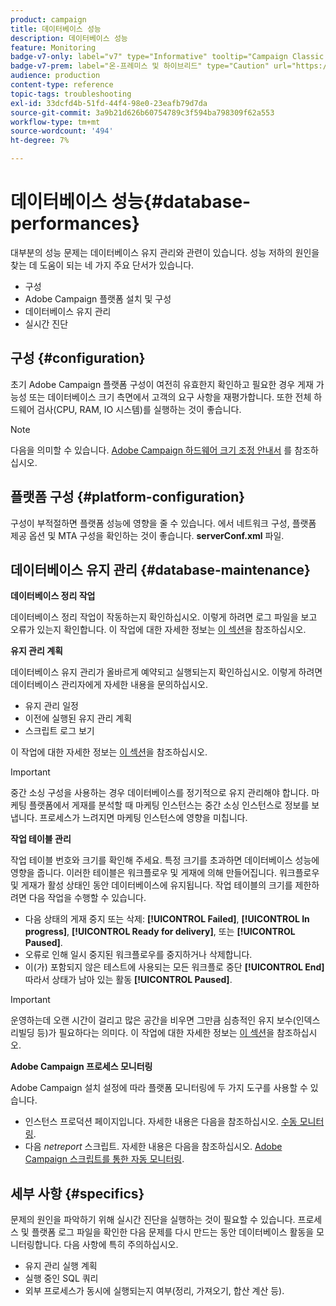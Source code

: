 ```yaml
---
product: campaign
title: 데이터베이스 성능
description: 데이터베이스 성능
feature: Monitoring
badge-v7-only: label="v7" type="Informative" tooltip="Campaign Classic v7에만 적용"
badge-v7-prem: label="온-프레미스 및 하이브리드" type="Caution" url="https://experienceleague.adobe.com/docs/campaign-classic/using/installing-campaign-classic/architecture-and-hosting-models/hosting-models-lp/hosting-models.html?lang=ko" tooltip="온-프레미스 및 하이브리드 배포에만 적용"
audience: production
content-type: reference
topic-tags: troubleshooting
exl-id: 33dcfd4b-51fd-44f4-98e0-23eafb79d7da
source-git-commit: 3a9b21d626b60754789c3f594ba798309f62a553
workflow-type: tm+mt
source-wordcount: '494'
ht-degree: 7%

---
```


# 데이터베이스 성능{#database-performances}



대부분의 성능 문제는 데이터베이스 유지 관리와 관련이 있습니다. 성능 저하의 원인을 찾는 데 도움이 되는 네 가지 주요 단서가 있습니다.

* 구성
* Adobe Campaign 플랫폼 설치 및 구성
* 데이터베이스 유지 관리
* 실시간 진단

## 구성 {#configuration}

초기 Adobe Campaign 플랫폼 구성이 여전히 유효한지 확인하고 필요한 경우 게재 가능성 또는 데이터베이스 크기 측면에서 고객의 요구 사항을 재평가합니다. 또한 전체 하드웨어 검사(CPU, RAM, IO 시스템)를 실행하는 것이 좋습니다.

>[!NOTE]
>
>다음을 의미할 수 있습니다. [Adobe Campaign 하드웨어 크기 조정 안내서](https://helpx.adobe.com/kr/campaign/kb/hardware-sizing-guide.html) 를 참조하십시오.

## 플랫폼 구성 {#platform-configuration}

구성이 부적절하면 플랫폼 성능에 영향을 줄 수 있습니다. 에서 네트워크 구성, 플랫폼 제공 옵션 및 MTA 구성을 확인하는 것이 좋습니다. **serverConf.xml** 파일.

## 데이터베이스 유지 관리 {#database-maintenance}

**데이터베이스 정리 작업**

데이터베이스 정리 작업이 작동하는지 확인하십시오. 이렇게 하려면 로그 파일을 보고 오류가 있는지 확인합니다. 이 작업에 대한 자세한 정보는 [이 섹션](../../production/using/database-cleanup-workflow.md)을 참조하십시오.

**유지 관리 계획**

데이터베이스 유지 관리가 올바르게 예약되고 실행되는지 확인하십시오. 이렇게 하려면 데이터베이스 관리자에게 자세한 내용을 문의하십시오.

* 유지 관리 일정
* 이전에 실행된 유지 관리 계획
* 스크립트 로그 보기

이 작업에 대한 자세한 정보는 [이 섹션](../../production/using/recommendations.md)을 참조하십시오.

>[!IMPORTANT]
>
>중간 소싱 구성을 사용하는 경우 데이터베이스를 정기적으로 유지 관리해야 합니다. 마케팅 플랫폼에서 게재를 분석할 때 마케팅 인스턴스는 중간 소싱 인스턴스로 정보를 보냅니다. 프로세스가 느려지면 마케팅 인스턴스에 영향을 미칩니다.

**작업 테이블 관리**

작업 테이블 번호와 크기를 확인해 주세요. 특정 크기를 초과하면 데이터베이스 성능에 영향을 줍니다. 이러한 테이블은 워크플로우 및 게재에 의해 만들어집니다. 워크플로우 및 게재가 활성 상태인 동안 데이터베이스에 유지됩니다. 작업 테이블의 크기를 제한하려면 다음 작업을 수행할 수 있습니다.

* 다음 상태의 게재 중지 또는 삭제: **[!UICONTROL Failed]**, **[!UICONTROL In progress]**, **[!UICONTROL Ready for delivery]**, 또는 **[!UICONTROL Paused]**.
* 오류로 인해 일시 중지된 워크플로우를 중지하거나 삭제합니다.
* 이(가) 포함되지 않은 테스트에 사용되는 모든 워크플로 중단 **[!UICONTROL End]** 따라서 상태가 남아 있는 활동 **[!UICONTROL Paused]**.

>[!IMPORTANT]
>
>운영하는데 오랜 시간이 걸리고 많은 공간을 비우면 그만큼 심층적인 유지 보수(인덱스 리빌딩 등)가 필요하다는 의미다. 이 작업에 대한 자세한 정보는 [이 섹션](../../production/using/recommendations.md)을 참조하십시오.

**Adobe Campaign 프로세스 모니터링**

Adobe Campaign 설치 설정에 따라 플랫폼 모니터링에 두 가지 도구를 사용할 수 있습니다.

* 인스턴스 프로덕션 페이지입니다. 자세한 내용은 다음을 참조하십시오. [수동 모니터링](../../production/using/monitoring-processes.md#manual-monitoring).
* 다음 *netreport* 스크립트. 자세한 내용은 다음을 참조하십시오. [Adobe Campaign 스크립트를 통한 자동 모니터링](../../production/using/monitoring-processes.md#automatic-monitoring-via-adobe-campaign-scripts).

## 세부 사항 {#specifics}

문제의 원인을 파악하기 위해 실시간 진단을 실행하는 것이 필요할 수 있습니다. 프로세스 및 플랫폼 로그 파일을 확인한 다음 문제를 다시 만드는 동안 데이터베이스 활동을 모니터링합니다. 다음 사항에 특히 주의하십시오.

* 유지 관리 실행 계획
* 실행 중인 SQL 쿼리
* 외부 프로세스가 동시에 실행되는지 여부(정리, 가져오기, 합산 계산 등).
